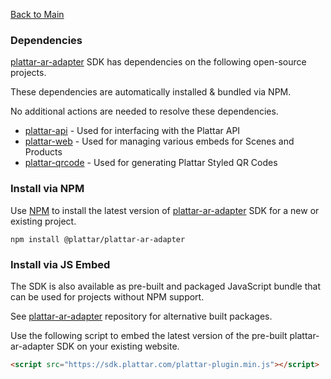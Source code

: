[Back to Main](./)

### Dependencies

[plattar-ar-adapter](https://github.com/Plattar/plattar-ar-adapter) SDK has dependencies on the following open-source projects.

These dependencies are automatically installed & bundled via NPM.

No additional actions are needed to resolve these dependencies.

- [plattar-api](https://github.com/Plattar/plattar-api) - Used for interfacing with the Plattar API
- [plattar-web](https://github.com/Plattar/plattar-web) - Used for managing various embeds for Scenes and Products
- [plattar-qrcode](https://github.com/Plattar/plattar-qrcode) - Used for generating Plattar Styled QR Codes

### Install via NPM

Use [NPM](https://www.npmjs.com/package/@plattar/plattar-ar-adapter) to install the latest version of [plattar-ar-adapter](https://github.com/Plattar/plattar-ar-adapter) SDK for a new or existing project.

```console
npm install @plattar/plattar-ar-adapter
```

### Install via JS Embed

The SDK is also available as pre-built and packaged JavaScript bundle that can be used for projects without NPM support.

See [plattar-ar-adapter](https://github.com/Plattar/plattar-ar-adapter) repository for alternative built packages.

Use the following script to embed the latest version of the pre-built plattar-ar-adapter SDK on your existing website.

```html
<script src="https://sdk.plattar.com/plattar-plugin.min.js"></script>
```